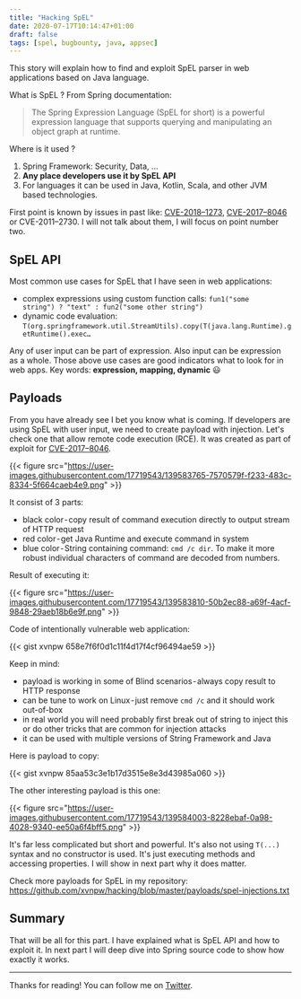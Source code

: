 ```yaml
---
title: "Hacking SpEL"
date: 2020-07-17T10:14:47+01:00
draft: false
tags: [spel, bugbounty, java, appsec]
---
```


This story will explain how to find and exploit SpEL parser in web applications based on Java language.

What is SpEL ? From Spring documentation: 

>The Spring Expression Language (SpEL for short) is a powerful expression language that supports querying and manipulating an object graph at runtime.

Where is it used ?

1. Spring Framework: Security, Data, …
2. **Any place developers use it by SpEL API**
3. For languages it can be used in Java, Kotlin, Scala, and other JVM based technologies.

First point is known by issues in past like: [CVE-2018–1273](https://tanzu.vmware.com/security/cve-2018-1273), [CVE-2017–8046](https://tanzu.vmware.com/security/cve-2017-8046) or CVE-2011–2730. I will not talk about them, I will focus on point number two.

## SpEL API

Most common use cases for SpEL that I have seen in web applications:

* complex expressions using custom function calls: `fun1("some string") ? "text" : fun2("some other string")`
* dynamic code evaluation: `T(org.springframework.util.StreamUtils).copy(T(java.lang.Runtime).getRuntime().exec…`

Any of user input can be part of expression. Also input can be expression as a whole. Those above use cases are good indicators what to look for in web apps. Key words: **expression, mapping, dynamic** 😃

## Payloads

From you have already see I bet you know what is coming. If developers are using SpEL with user input, we need to create payload with injection. Let's check one that allow remote code execution (RCE). It was created as part of exploit for [CVE-2017–8046](https://github.com/m3ssap0/SpringBreakVulnerableApp).

{{< figure src="https://user-images.githubusercontent.com/17719543/139583765-7570579f-f233-483c-8334-5f664caeb4e9.png" >}}

It consist of 3 parts:

* black color - copy result of command execution directly to output stream of HTTP request
* red color - get Java Runtime and execute command in system
* blue color - String containing command: `cmd /c dir`. To make it more robust individual characters of command are decoded from numbers.

Result of executing it:

{{< figure src="https://user-images.githubusercontent.com/17719543/139583810-50b2ec88-a69f-4acf-9848-29aeb18b6e9f.png" >}}

Code of intentionally vulnerable web application:

{{< gist xvnpw 658e7f6f0d1c11f4d17f4cf96494ae59 >}}

Keep in mind:

* payload is working in some of Blind scenarios - always copy result to HTTP response
* can be tune to work on Linux - just remove `cmd /c` and it should work out-of-box
* in real world you will need probably first break out of string to inject this or do other tricks that are common for injection attacks
* it can be used with multiple versions of String Framework and Java

Here is payload to copy:

{{< gist xvnpw 85aa53c3e1b17d3515e8e3d43985a060 >}}

The other interesting payload is this one:

{{< figure src="https://user-images.githubusercontent.com/17719543/139584003-8228ebaf-0a98-4028-9340-ee50a6f4bff5.png" >}}

It's far less complicated but short and powerful. It's also not using `T(...)` syntax and no constructor is used. It's just executing methods and accessing properties. I will show in next part why it does matter.

Check more payloads for SpEL in my repository: https://github.com/xvnpw/hacking/blob/master/payloads/spel-injections.txt

## Summary
That will be all for this part. I have explained what is SpEL API and how to exploit it. In next part I will deep dive into Spring source code to show how exactly it works.

---

Thanks for reading! You can follow me on [Twitter](https://twitter.com/xvnpw).
